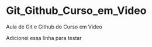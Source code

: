 # Git_Github_Curso_em_Video
 Aula de Git e Github do Curso em Video

Adicionei essa linha para testar

